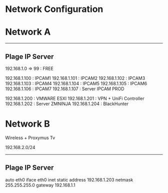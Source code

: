 # Network Configuration

# Network A

--------------------
Plage IP Server
--------------------
192.168.1.0 => 99 : FREE

192.168.1.100 : IPCAM1
192.168.1.101 : IPCAM2
192.168.1.102 : IPCAM3
192.168.1.103 : IPCAM4
192.168.1.104 : IPCAM5
192.168.1.105 : IPCAM6
192.168.1.106 : IPCAM7
192.168.1.107 : Server IPCAM PROD

192.168.1.200 : VMWARE ESXI
192.168.1.201 : VPN + UniFi Controller
192.168.1.202 : Server ZMNINJA
192.168.1.204 : BlackHunter

# Network B

Wireless + Proxymus Tv

192.168.2.0/24

--------------------
Plage IP Server
--------------------

auto eth0
iface eth0 inet static
	address 192.168.1.203
        netmask 255.255.255.0
        gateway 192.168.1.1
